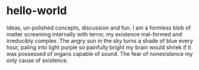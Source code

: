 # hello-world
Ideas, un-polished concepts,  discussion and fun.
I am a formless blob of matter screaming internally with terror, my existence mal-formed and irreducibly complex. The angry sun in the sky turns a shade of blue every hour, paling into light purple so painfully bright my brain would shriek if it was possessed of organs capable of sound. The fear of nonexistence my only cause of existence.
